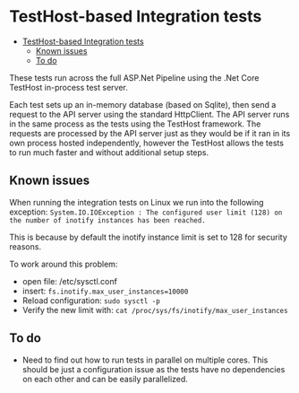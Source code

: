 # TestHost-based Integration tests

<!-- TOC -->

- [TestHost-based Integration tests](#testhost-based-integration-tests)
    - [Known issues](#known-issues)
    - [To do](#to-do)

<!-- /TOC -->

These tests run across the full ASP.Net Pipeline using the .Net Core TestHost in-process test server.

Each test sets up an in-memory database (based on Sqlite), then send a request to the API server using the standard HttpClient. The API server runs in the same process as the tests using the TestHost framework. The requests are processed by the API server just as they would be if it ran in its own process hosted independently, however the TestHost allows the tests to run much faster and without additional setup steps.

## Known issues

When running the integration tests on Linux we run into the following exception:
`System.IO.IOException : The configured user limit (128) on the number of inotify instances has been reached.`

This is because by default the inotify instance limit is set to 128 for security reasons.

To work around this problem:

- open file: /etc/sysctl.conf
- insert: `fs.inotify.max_user_instances=10000`
- Reload configuration: `sudo sysctl -p`
- Verify the new limit with: `cat /proc/sys/fs/inotify/max_user_instances`

## To do

- Need to find out how to run tests in parallel on multiple cores. This should be just a configuration issue as the tests have no dependencies on each other and can be easily parallelized.
